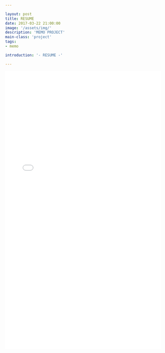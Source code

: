 ```yaml
---

layout: post
title: RESUME
date: 2017-03-22 21:00:00
image: '/assets/img/'
description: 'MEMO PROJECT'
main-class: 'project'
tags: 
- memo

introduction: '- RESUME -'

---
```


<iframe width="100%" height="900" src="/project/resume" frameborder="0" allowfullscreen></iframe>
